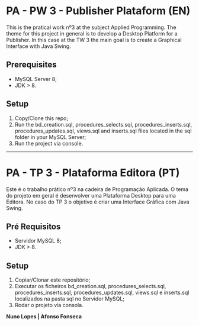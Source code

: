 # PA - PW 3 - Publisher Plataform (EN)

This is the pratical work nº3 at the subject Applied Programming. The theme for this project in general is to develop a Desktop Platform for a Publisher. In this case at the TW 3 the main goal is to create a Graphical Interface with Java Swing.

## Prerequisites

* MySQL Server 8;
* JDK > 8.

## Setup

1. Copy/Clone this repo;
2. Run the bd_creation.sql, procedures_selects.sql, procedures_inserts.sql, procedures_updates.sql, views.sql and inserts.sql files located in the sql folder in your MySQL Server;
3. Run the project via console.

-----

# PA - TP 3 - Plataforma Editora (PT)

Este é o trabalho prático nº3 na cadeira de Programação Aplicada. O tema do projeto em geral é desenvolver uma Plataforma Desktop para uma Editora. No caso do TP 3 o objetivo é criar uma Interface Gráfica com Java Swing.

## Pré Requisitos

* Servidor MySQL 8;
* JDK > 8.

## Setup

1. Copiar/Clonar este repositório;
2. Executar os ficheiros bd_creation.sql, procedures_selects.sql, procedures_inserts.sql, procedures_updates.sql, views.sql e inserts.sql localizados na pasta sql no Servidor MySQL;
3. Rodar o projeto via consola.

**Nuno Lopes | Afonso Fonseca**
